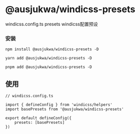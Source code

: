 # @ausjukwa/windicss-presets
windicss.config.ts presets
windicss配置预设

### 安装
```
npm install @ausjukwa/windicss-presets -D
```
```
yarn add @ausjukwa/windicss-presets -D
```
```
pnpm add @ausjukwa/windicss-presets -D
```

## 使用
```
// windicss.config.ts

import { defineConfig } from 'windicss/helpers'
import basePresets from '@ausjukwa/windicss-presets'

export default defineConfig({
    presets: [basePresets]
})
```